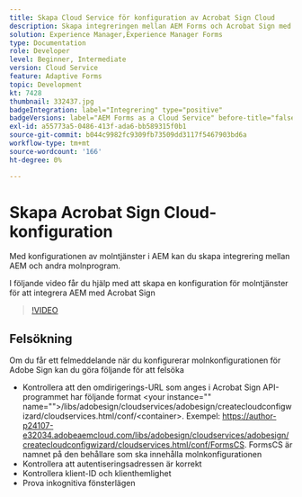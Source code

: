 ```yaml
---
title: Skapa Cloud Service för konfiguration av Acrobat Sign Cloud
description: Skapa integreringen mellan AEM Forms och Acrobat Sign med molntjänstkonfigurationen.
solution: Experience Manager,Experience Manager Forms
type: Documentation
role: Developer
level: Beginner, Intermediate
version: Cloud Service
feature: Adaptive Forms
topic: Development
kt: 7428
thumbnail: 332437.jpg
badgeIntegration: label="Integrering" type="positive"
badgeVersions: label="AEM Forms as a Cloud Service" before-title="false"
exl-id: a55773a5-0486-413f-ada6-bb589315f0b1
source-git-commit: b044c9982fc9309fb73509dd3117f5467903bd6a
workflow-type: tm+mt
source-wordcount: '166'
ht-degree: 0%

---
```


# Skapa Acrobat Sign Cloud-konfiguration

Med konfigurationen av molntjänster i AEM kan du skapa integrering mellan AEM och andra molnprogram.

I följande video får du hjälp med att skapa en konfiguration för molntjänster för att integrera AEM med Acrobat Sign

>[!VIDEO](https://video.tv.adobe.com/v/332437?quality=12&learn=on)

## Felsökning

Om du får ett felmeddelande när du konfigurerar molnkonfigurationen för Adobe Sign kan du göra följande för att felsöka
* Kontrollera att den omdirigerings-URL som anges i Acrobat Sign API-programmet har följande format
&lt;your instance=&quot;&quot; name=&quot;&quot;>/libs/adobesign/cloudservices/adobesign/createcloudconfigwizard/cloudservices.html/conf/&lt;container>.
Exempel: https://author-p24107-e32034.adobeaemcloud.com/libs/adobesign/cloudservices/adobesign/createcloudconfigwizard/cloudservices.html/conf/FormsCS. FormsCS är namnet på den behållare som ska innehålla molnkonfigurationen
* Kontrollera att autentiseringsadressen är korrekt
* Kontrollera klient-ID och klienthemlighet
* Prova inkognitiva fönsterlägen

